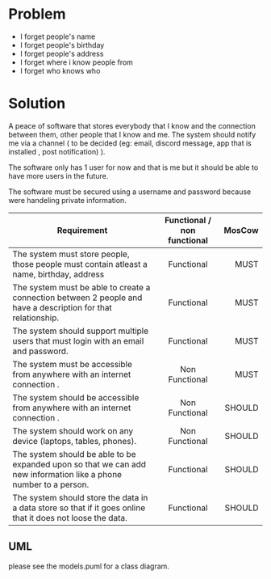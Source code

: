 # Problem
* I forget people's name
* I forget people's birthday
* I forget people's address
* I forget where i know people from
* I forget who knows who

# Solution

A peace of software that stores everybody that I know and the connection between them, 
other people that I know and me.
The system should notify me via a channel ( to be decided (eg: 
email, 
discord message, 
app that is installed , 
post notification) ). 


The software only has 1 user for now and that is me but it should be able to have more users in the future.

The software must be secured using a username and password because were handeling private information.

| Requirement   |      Functional / non functional      |  MosCow |
|---------------|:-------------------------------------:|--------:|
| The system must store people, those people must contain atleast a name, birthday, address |  Functional | MUST |
| The system must be able to create a connection between 2 people and have a description for that relationship. |  Functional | MUST |
| The system should support multiple users that must login with an email and password. | Functional | MUST |
| The system must be accessible from anywhere with an internet connection . |  Non Functional | MUST |
| The system should be accessible from anywhere with an internet connection . |  Non Functional | SHOULD |
| The system should work on any device (laptops, tables, phones). |  Non Functional | SHOULD |
| The system should be able to be expanded upon so that we can add new information like a phone number to a person. |  Functional | SHOULD |
| The system should store the data in a data store so that if it goes online that it does not loose the data.  |  Functional | SHOULD |

## UML 
please see the models.puml for a class diagram.




